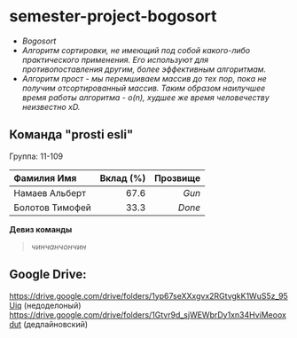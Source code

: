# semester-project-bogosort


- _Bogosort_
- _Алгоритм сортировки, не имеющий под собой какого-либо практического применения. Его используют для противопоставления другим, более эффективным алгоритмам._
- _Алгоритм прост - мы перемшиваем массив до тех пор, пока не получим отсортированный массив. Таким образом наилучшее время работы алгоритма - o(n), худшее же время человечеству неизвестно xD._



## Команда "prosti esli"

Группа: 11-109


| Фамилия Имя   | Вклад (%) | Прозвище              |
| :---          |   ---:    |  ---:                 |
| Намаев Альберт  | 67.6        |  _Gun_             |
| Болотов Тимофей   | 33.3        |  _Done_             |


**Девиз команды**
> _чинчанчончин_

## Google Drive: 
https://drive.google.com/drive/folders/1yp67seXXxgvx2RGtvgkK1WuS5z_95Uiq (недоделоный)
https://drive.google.com/drive/folders/1Gtvr9d_sjWEWbrDy1xn34HviMeooxdut (дедлайновский)

